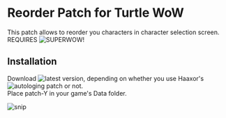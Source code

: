 # Reorder Patch for Turtle WoW
This patch allows to reorder you characters in character selection screen. REQUIRES ![SUPERWOW](https://github.com/balakethelock/SuperWoW)!<br>

## Installation
Download ![latest version](https://github.com/Otari98/CustomCharacterOrder-Patch/releases), depending on whether you use Haaxor's ![autologing patch](https://github.com/Haaxor1689) or not.<br>
Place patch-Y in your game's Data folder.


![snip](https://github.com/user-attachments/assets/ff24f09d-c337-488c-ab36-5816c6ead766)
